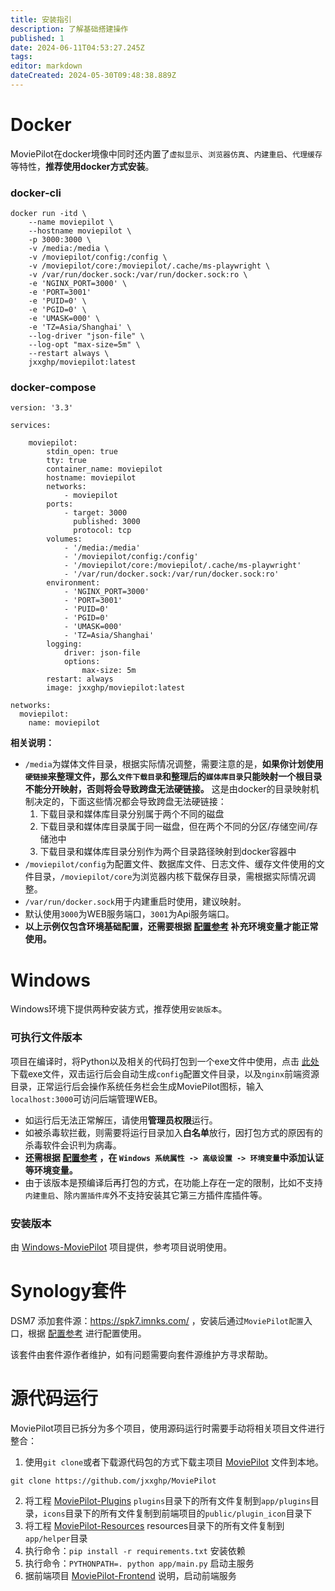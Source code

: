 ```yaml
---
title: 安装指引
description: 了解基础搭建操作
published: 1
date: 2024-06-11T04:53:27.245Z
tags: 
editor: markdown
dateCreated: 2024-05-30T09:48:38.889Z
---
```


# Docker
MoviePilot在docker境像中同时还内置了`虚拟显示`、`浏览器仿真`、`内建重启`、`代理缓存`等特性，**推荐使用docker方式安装**。
### docker-cli
```shell
docker run -itd \
    --name moviepilot \
    --hostname moviepilot \
    -p 3000:3000 \
    -v /media:/media \
    -v /moviepilot/config:/config \
    -v /moviepilot/core:/moviepilot/.cache/ms-playwright \
    -v /var/run/docker.sock:/var/run/docker.sock:ro \
    -e 'NGINX_PORT=3000' \
    -e 'PORT=3001'
    -e 'PUID=0' \
    -e 'PGID=0' \
    -e 'UMASK=000' \
    -e 'TZ=Asia/Shanghai' \
    --log-driver "json-file" \
    --log-opt "max-size=5m" \
    --restart always \
    jxxghp/moviepilot:latest
```
### docker-compose
```shell
version: '3.3'

services:

    moviepilot:
        stdin_open: true
        tty: true
        container_name: moviepilot
        hostname: moviepilot
        networks:
            - moviepilot
        ports:
            - target: 3000
              published: 3000
              protocol: tcp
        volumes:
            - '/media:/media'
            - '/moviepilot/config:/config'
            - '/moviepilot/core:/moviepilot/.cache/ms-playwright'
            - '/var/run/docker.sock:/var/run/docker.sock:ro'
        environment:
            - 'NGINX_PORT=3000'
            - 'PORT=3001'
            - 'PUID=0'
            - 'PGID=0'
            - 'UMASK=000'
            - 'TZ=Asia/Shanghai'
        logging:
            driver: json-file
            options:
                max-size: 5m
        restart: always
        image: jxxghp/moviepilot:latest

networks:
  moviepilot:
    name: moviepilot
```

**相关说明：**
- `/media`为媒体文件目录，根据实际情况调整，需要注意的是，**如果你计划使用`硬链接`来整理文件，那么`文件下载目录`和整理后的`媒体库目录`只能映射一个根目录不能分开映射，否则将会导致跨盘无法硬链接。** 这是由docker的目录映射机制决定的，下面这些情况都会导致跨盘无法硬链接：
   1. 下载目录和媒体库目录分别属于两个不同的磁盘
   2. 下载目录和媒体库目录属于同一磁盘，但在两个不同的分区/存储空间/存储池中
   3. 下载目录和媒体库目录分别作为两个目录路径映射到docker容器中
- `/moviepilot/config`为配置文件、数据库文件、日志文件、缓存文件使用的文件目录，`/moviepilot/core`为浏览器内核下载保存目录，需根据实际情况调整。
- `/var/run/docker.sock`用于内建重启时使用，建议映射。
- 默认使用`3000`为WEB服务端口，`3001`为Api服务端口。
- **以上示例仅包含环境基础配置，还需要根据 [配置参考](/configuration) 补充环境变量才能正常使用。**

# Windows

Windows环境下提供两种安装方式，推荐使用`安装版本`。

### 可执行文件版本
项目在编译时，将Python以及相关的代码打包到一个exe文件中使用，点击 [此处](https://github.com/jxxghp/MoviePilot/releases) 下载exe文件，双击运行后会自动生成`config`配置文件目录，以及`nginx`前端资源目录，正常运行后会操作系统任务栏会生成MoviePilot图标，输入`localhost:3000`可访问后端管理WEB。
- 如运行后无法正常解压，请使用**管理员权限**运行。
- 如被杀毒软拦截，则需要将运行目录加入**白名单**放行，因打包方式的原因有的杀毒软件会识判为病毒。
- **还需根据  [配置参考](/configuration) ，在 `Windows 系统属性 -> 高级设置 -> 环境变量`中添加认证等环境变量。**
- 由于该版本是预编译后再打包的方式，在功能上存在一定的限制，比如不支持`内建重启`、除`内置插件库`外不支持安装其它第三方插件库插件等。

### 安装版本
由 [Windows-MoviePilot](https://github.com/developer-wlj/Windows-MoviePilot) 项目提供，参考项目说明使用。


# Synology套件
DSM7 添加套件源：https://spk7.imnks.com/ ，安装后通过`MoviePilot配置`入口，根据  [配置参考](/configuration) 进行配置使用。

该套件由套件源作者维护，如有问题需要向套件源维护方寻求帮助。


# 源代码运行
MoviePilot项目已拆分为多个项目，使用源码运行时需要手动将相关项目文件进行整合：
1. 使用`git clone`或者下载源代码包的方式下载主项目 [MoviePilot](https://github.com/jxxghp/MoviePilot) 文件到本地。
```shell
git clone https://github.com/jxxghp/MoviePilot
```
2. 将工程 [MoviePilot-Plugins](https://github.com/jxxghp/MoviePilot-Plugins) `plugins`目录下的所有文件复制到`app/plugins`目录，`icons`目录下的所有文件复制到前端项目的`public/plugin_icon`目录下
3. 将工程 [MoviePilot-Resources](https://github.com/jxxghp/MoviePilot-Resources) resources目录下的所有文件复制到`app/helper`目录
4. 执行命令：`pip install -r requirements.txt` 安装依赖
5. 执行命令：`PYTHONPATH=. python app/main.py` 启动主服务
6. 据前端项目 [MoviePilot-Frontend](https://github.com/jxxghp/MoviePilot-Frontend) 说明，启动前端服务